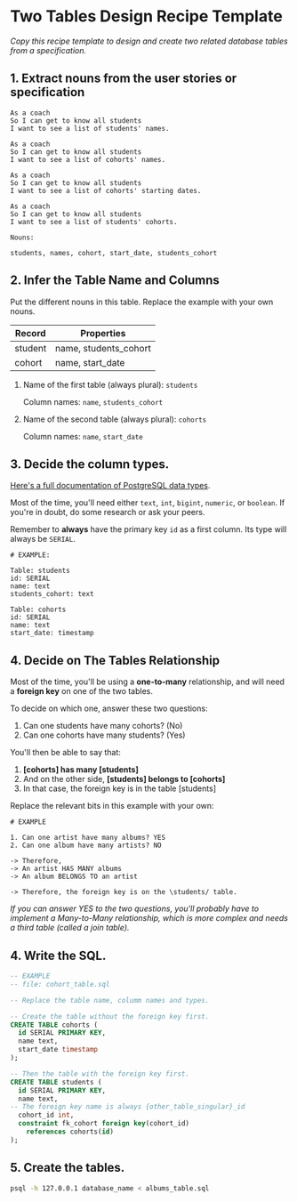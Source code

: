 # Two Tables Design Recipe Template

_Copy this recipe template to design and create two related database tables from a specification._

## 1. Extract nouns from the user stories or specification

```
As a coach
So I can get to know all students
I want to see a list of students' names.

As a coach
So I can get to know all students
I want to see a list of cohorts' names.

As a coach
So I can get to know all students
I want to see a list of cohorts' starting dates.

As a coach
So I can get to know all students
I want to see a list of students' cohorts.

```

```
Nouns:

students, names, cohort, start_date, students_cohort
```

## 2. Infer the Table Name and Columns

Put the different nouns in this table. Replace the example with your own nouns.

| Record                | Properties          |
| --------------------- | ------------------  |
| student               | name, students_cohort
| cohort                | name, start_date

1. Name of the first table (always plural): `students` 

    Column names: `name`, `students_cohort`

2. Name of the second table (always plural): `cohorts` 

    Column names: `name`, `start_date`

## 3. Decide the column types.

[Here's a full documentation of PostgreSQL data types](https://www.postgresql.org/docs/current/datatype.html).

Most of the time, you'll need either `text`, `int`, `bigint`, `numeric`, or `boolean`. If you're in doubt, do some research or ask your peers.

Remember to **always** have the primary key `id` as a first column. Its type will always be `SERIAL`.

```
# EXAMPLE:

Table: students
id: SERIAL
name: text
students_cohort: text

Table: cohorts
id: SERIAL
name: text
start_date: timestamp
```

## 4. Decide on The Tables Relationship

Most of the time, you'll be using a **one-to-many** relationship, and will need a **foreign key** on one of the two tables.

To decide on which one, answer these two questions:

1. Can one students have many cohorts? (No)
2. Can one cohorts have many students? (Yes)

You'll then be able to say that:

1. **[cohorts] has many [students]**
2. And on the other side, **[students] belongs to [cohorts]**
3. In that case, the foreign key is in the table [students]

Replace the relevant bits in this example with your own:

```
# EXAMPLE

1. Can one artist have many albums? YES
2. Can one album have many artists? NO

-> Therefore,
-> An artist HAS MANY albums
-> An album BELONGS TO an artist

-> Therefore, the foreign key is on the \students/ table.
```

*If you can answer YES to the two questions, you'll probably have to implement a Many-to-Many relationship, which is more complex and needs a third table (called a join table).*

## 4. Write the SQL.

```sql
-- EXAMPLE
-- file: cohort_table.sql

-- Replace the table name, columm names and types.

-- Create the table without the foreign key first.
CREATE TABLE cohorts (
  id SERIAL PRIMARY KEY,
  name text,
  start_date timestamp
);

-- Then the table with the foreign key first.
CREATE TABLE students (
  id SERIAL PRIMARY KEY,
  name text,
-- The foreign key name is always {other_table_singular}_id
  cohort_id int,
  constraint fk_cohort foreign key(cohort_id)
    references cohorts(id)
);

```

## 5. Create the tables.

```bash
psql -h 127.0.0.1 database_name < albums_table.sql
```

